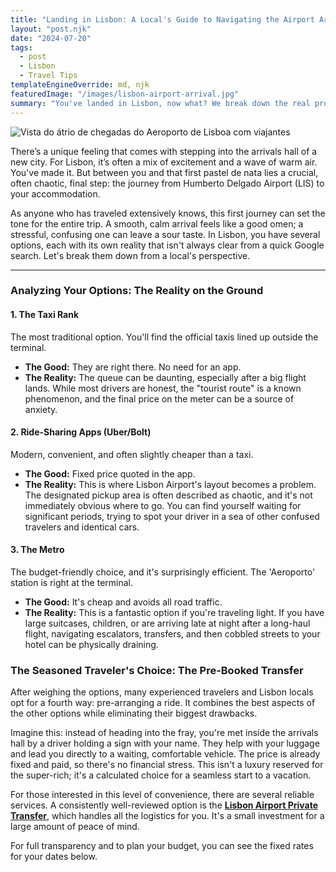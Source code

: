 ```yaml
---
title: "Landing in Lisbon: A Local's Guide to Navigating the Airport Arrival"
layout: "post.njk"
date: "2024-07-20"
tags:
  - post
  - Lisbon
  - Travel Tips
templateEngineOverride: md, njk
featuredImage: "/images/lisbon-airport-arrival.jpg"
summary: "You've landed in Lisbon, now what? We break down the real pros and cons of taxis, ride-sharing, and public transport from the airport, and reveal the one option seasoned travelers prefer."
---
```


![Vista do átrio de chegadas do Aeroporto de Lisboa com viajantes](/images/lisbon-airport-arrival.jpg)

There’s a unique feeling that comes with stepping into the arrivals hall of a new city. For Lisbon, it’s often a mix of excitement and a wave of warm air. You've made it. But between you and that first pastel de nata lies a crucial, often chaotic, final step: the journey from Humberto Delgado Airport (LIS) to your accommodation.

As anyone who has traveled extensively knows, this first journey can set the tone for the entire trip. A smooth, calm arrival feels like a good omen; a stressful, confusing one can leave a sour taste. In Lisbon, you have several options, each with its own reality that isn't always clear from a quick Google search. Let's break them down from a local's perspective.

---
### **Analyzing Your Options: The Reality on the Ground**

#### **1. The Taxi Rank**
The most traditional option. You'll find the official taxis lined up outside the terminal.
*   **The Good:** They are right there. No need for an app.
*   **The Reality:** The queue can be daunting, especially after a big flight lands. While most drivers are honest, the "tourist route" is a known phenomenon, and the final price on the meter can be a source of anxiety.

#### **2. Ride-Sharing Apps (Uber/Bolt)**
Modern, convenient, and often slightly cheaper than a taxi.
*   **The Good:** Fixed price quoted in the app.
*   **The Reality:** This is where Lisbon Airport's layout becomes a problem. The designated pickup area is often described as chaotic, and it's not immediately obvious where to go. You can find yourself waiting for significant periods, trying to spot your driver in a sea of other confused travelers and identical cars.

#### **3. The Metro**
The budget-friendly choice, and it's surprisingly efficient. The 'Aeroporto' station is right at the terminal.
*   **The Good:** It's cheap and avoids all road traffic.
*   **The Reality:** This is a fantastic option if you're traveling light. If you have large suitcases, children, or are arriving late at night after a long-haul flight, navigating escalators, transfers, and then cobbled streets to your hotel can be physically draining.

### **The Seasoned Traveler's Choice: The Pre-Booked Transfer**

After weighing the options, many experienced travelers and Lisbon locals opt for a fourth way: pre-arranging a ride. It combines the best aspects of the other options while eliminating their biggest drawbacks.

Imagine this: instead of heading into the fray, you're met inside the arrivals hall by a driver holding a sign with your name. They help with your luggage and lead you directly to a waiting, comfortable vehicle. The price is already fixed and paid, so there's no financial stress. This isn't a luxury reserved for the super-rich; it's a calculated choice for a seamless start to a vacation.

For those interested in this level of convenience, there are several reliable services. A consistently well-reviewed option is the **[Lisbon Airport Private Transfer](https://www.getyourguide.com.br/lisboa-l42/lisboa-translado-do-aeroporto-para-ou-do-hotel-t66596/?partner_id=PMW7G72&cmp=share_to_earn)**, which handles all the logistics for you. It's a small investment for a large amount of peace of mind.

For full transparency and to plan your budget, you can see the fixed rates for your dates below.

<div data-gyg-href="https://widget.getyourguide.com/default/availability.frame" data-gyg-tour-id="66596" data-gyg-locale-code="en-US" data-gyg-currency="EUR" data-gyg-widget="availability" data-gyg-variant="horizontal" data-gyg-partner-id="PMW7G72"></div>
